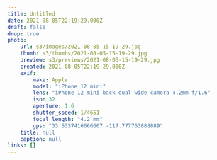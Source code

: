 ```yaml
---
title: Untitled
date: 2021-08-05T22:19:29.000Z
draft: false
drop: true
photo:
    url: s3/images/2021-08-05-15-19-29.jpg
    thumb: s3/thumbs/2021-08-05-15-19-29.jpg
    preview: s3/previews/2021-08-05-15-19-29.jpg
    created: 2021-08-05T22:19:29.000Z
    exif:
        make: Apple
        model: "iPhone 12 mini"
        lens: "iPhone 12 mini back dual wide camera 4.2mm f/1.6"
        iso: 32
        aperture: 1.6
        shutter_speed: 1/4651
        focal_length: "4.2 mm"
        gps: "33.5337416666667 -117.777763888889"
    title: null
    caption: null
links: []
---
```

